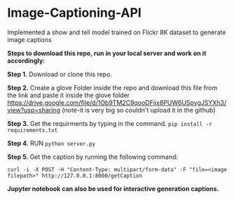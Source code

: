 # Image-Captioning-API

Implemented a show and tell model trained on Flickr 8K dataset to generate image captions

**Steps to download this repo, run in your local server and work on it accordingly:**

**Step 1.** Download or clone this repo.

**Step 2.** Create a glove Folder inside the repo and download this file from the link and paste it inside the glove folder https://drive.google.com/file/d/1Ob9TM2C9qooDFjix8PUW6USpygJSYXh3/view?usp=sharing (note-it is very big so couldn't upload it in the github)

**Step 3.** Get the requirments by typing in the command. `pip install -r requirements.txt`

**Step 4.** RUN `python server.py`

**Step 5.** Get the caption by running the following command:

`curl -i -X POST -H "Content-Type: multipart/form-data" -F "file=<image filepath>" http://127.0.0.1:8000/getCaption`


**Jupyter notebook can also be used for interactive generation captions.**
